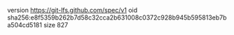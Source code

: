 version https://git-lfs.github.com/spec/v1
oid sha256:e8f5359b262b7d58c32cca2b631008c0372c928b945b595813eb7ba504cd5181
size 827
